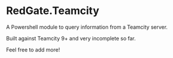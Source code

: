 RedGate.Teamcity
==================
A Powershell module to query information from a Teamcity server.

Built against Teamcity 9+ and very incomplete so far.

Feel free to add more!
